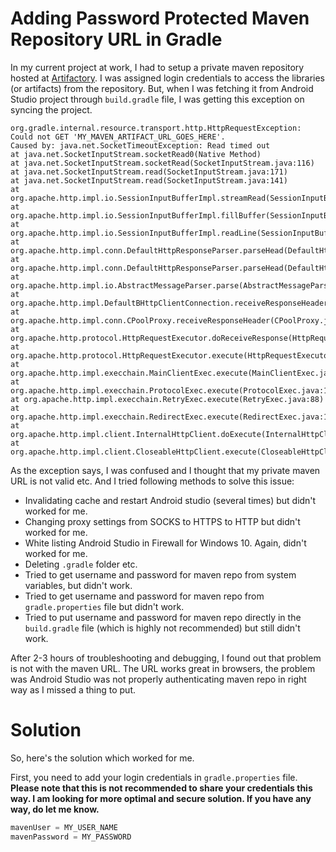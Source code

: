 # Adding Password Protected Maven Repository URL in Gradle

In my current project at work, I had to setup a private maven repository hosted at [Artifactory](https://jfrog.com/artifactory/). I was assigned login credentials to access the libraries (or artifacts) from the repository. But, when I was fetching it from Android Studio project through ```build.gradle``` file, I was getting this exception on syncing the project.

```
org.gradle.internal.resource.transport.http.HttpRequestException: Could not GET 'MY_MAVEN_ARTIFACT_URL_GOES_HERE'.
Caused by: java.net.SocketTimeoutException: Read timed out
at java.net.SocketInputStream.socketRead0(Native Method)
at java.net.SocketInputStream.socketRead(SocketInputStream.java:116)
at java.net.SocketInputStream.read(SocketInputStream.java:171)
at java.net.SocketInputStream.read(SocketInputStream.java:141)
at org.apache.http.impl.io.SessionInputBufferImpl.streamRead(SessionInputBufferImpl.java:139)
at org.apache.http.impl.io.SessionInputBufferImpl.fillBuffer(SessionInputBufferImpl.java:155)
at org.apache.http.impl.io.SessionInputBufferImpl.readLine(SessionInputBufferImpl.java:284)
at org.apache.http.impl.conn.DefaultHttpResponseParser.parseHead(DefaultHttpResponseParser.java:140)
at org.apache.http.impl.conn.DefaultHttpResponseParser.parseHead(DefaultHttpResponseParser.java:57)
at org.apache.http.impl.io.AbstractMessageParser.parse(AbstractMessageParser.java:261)
at org.apache.http.impl.DefaultBHttpClientConnection.receiveResponseHeader(DefaultBHttpClientConnection.java:165)
at org.apache.http.impl.conn.CPoolProxy.receiveResponseHeader(CPoolProxy.java:167)
at org.apache.http.protocol.HttpRequestExecutor.doReceiveResponse(HttpRequestExecutor.java:272)
at org.apache.http.protocol.HttpRequestExecutor.execute(HttpRequestExecutor.java:124)
at org.apache.http.impl.execchain.MainClientExec.execute(MainClientExec.java:271)
at org.apache.http.impl.execchain.ProtocolExec.execute(ProtocolExec.java:184)
at org.apache.http.impl.execchain.RetryExec.execute(RetryExec.java:88)
at org.apache.http.impl.execchain.RedirectExec.execute(RedirectExec.java:110)
at org.apache.http.impl.client.InternalHttpClient.doExecute(InternalHttpClient.java:184)
at org.apache.http.impl.client.CloseableHttpClient.execute(CloseableHttpClient.java:82)
```

As the exception says, I was confused and I thought that my private maven URL is not valid etc. And I tried following methods to solve this issue:
* Invalidating cache and restart Android studio (several times) but didn't worked for me.
* Changing proxy settings from SOCKS to HTTPS to HTTP but didn't worked for me.
* White listing Android Studio in Firewall for Windows 10. Again, didn't worked for me.
* Deleting ```.gradle``` folder etc.
* Tried to get username and password for maven repo from system variables, but didn't work.
* Tried to get username and password for maven repo from ```gradle.properties``` file but didn't work.
* Tried to put username and password for maven repo directly in the ```build.gradle``` file (which is highly not recommended) but still didn't work.

After 2-3 hours of troubleshooting and debugging, I found out that problem is not with the maven URL. The URL works great in browsers, the problem was Android Studio was not properly authenticating maven repo in right way as I missed a thing to put.

# Solution
So, here's the solution which worked for me.

First, you need to add your login credentials in ```gradle.properties``` file. **Please note that this is not recommended to share your credentials this way. I am looking for more optimal and secure solution. If you have any way, do let me know.**

```groovy
mavenUser = MY_USER_NAME
mavenPassword = MY_PASSWORD
```
